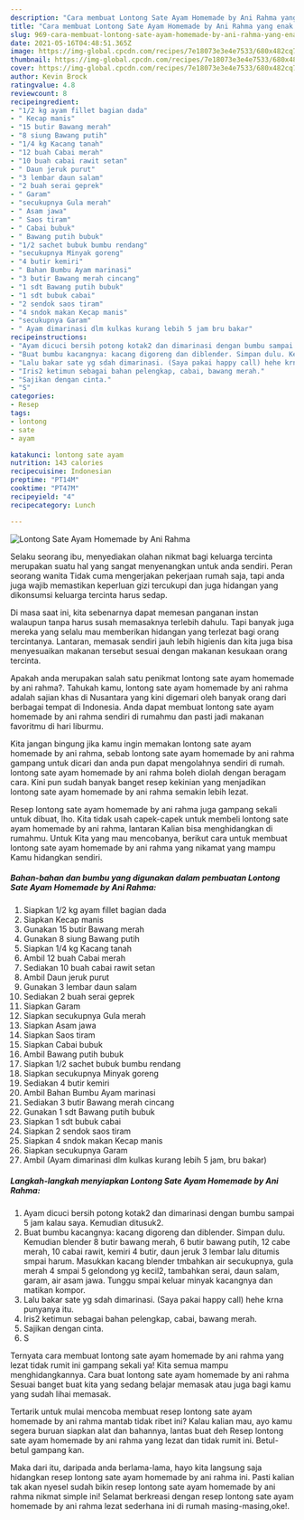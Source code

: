 ```yaml
---
description: "Cara membuat Lontong Sate Ayam Homemade by Ani Rahma yang enak dan Mudah Dibuat"
title: "Cara membuat Lontong Sate Ayam Homemade by Ani Rahma yang enak dan Mudah Dibuat"
slug: 969-cara-membuat-lontong-sate-ayam-homemade-by-ani-rahma-yang-enak-dan-mudah-dibuat
date: 2021-05-16T04:48:51.365Z
image: https://img-global.cpcdn.com/recipes/7e18073e3e4e7533/680x482cq70/lontong-sate-ayam-homemade-by-ani-rahma-foto-resep-utama.jpg
thumbnail: https://img-global.cpcdn.com/recipes/7e18073e3e4e7533/680x482cq70/lontong-sate-ayam-homemade-by-ani-rahma-foto-resep-utama.jpg
cover: https://img-global.cpcdn.com/recipes/7e18073e3e4e7533/680x482cq70/lontong-sate-ayam-homemade-by-ani-rahma-foto-resep-utama.jpg
author: Kevin Brock
ratingvalue: 4.8
reviewcount: 8
recipeingredient:
- "1/2 kg ayam fillet bagian dada"
- " Kecap manis"
- "15 butir Bawang merah"
- "8 siung Bawang putih"
- "1/4 kg Kacang tanah"
- "12 buah Cabai merah"
- "10 buah cabai rawit setan"
- " Daun jeruk purut"
- "3 lembar daun salam"
- "2 buah serai geprek"
- " Garam"
- "secukupnya Gula merah"
- " Asam jawa"
- " Saos tiram"
- " Cabai bubuk"
- " Bawang putih bubuk"
- "1/2 sachet bubuk bumbu rendang"
- "secukupnya Minyak goreng"
- "4 butir kemiri"
- " Bahan Bumbu Ayam marinasi"
- "3 butir Bawang merah cincang"
- "1 sdt Bawang putih bubuk"
- "1 sdt bubuk cabai"
- "2 sendok saos tiram"
- "4 sndok makan Kecap manis"
- "secukupnya Garam"
- " Ayam dimarinasi dlm kulkas kurang lebih 5 jam bru bakar"
recipeinstructions:
- "Ayam dicuci bersih potong kotak2 dan dimarinasi dengan bumbu sampai 5 jam kalau saya. Kemudian ditusuk2."
- "Buat bumbu kacangnya: kacang digoreng dan diblender. Simpan dulu. Kemudian blender 8 butir bawang merah, 6 butir bawang putih, 12 cabe merah, 10 cabai rawit, kemiri 4 butir, daun jeruk 3 lembar lalu ditumis smpai harum. Masukkan kacang blender tmbahkan air secukupnya, gula merah 4 smpai 5 gelondong yg kecil2, tambahkan serai, daun salam, garam, air asam jawa. Tunggu smpai keluar minyak kacangnya dan matikan kompor."
- "Lalu bakar sate yg sdah dimarinasi. (Saya pakai happy call) hehe krna punyanya itu."
- "Iris2 ketimun sebagai bahan pelengkap, cabai, bawang merah."
- "Sajikan dengan cinta."
- "S"
categories:
- Resep
tags:
- lontong
- sate
- ayam

katakunci: lontong sate ayam 
nutrition: 143 calories
recipecuisine: Indonesian
preptime: "PT14M"
cooktime: "PT47M"
recipeyield: "4"
recipecategory: Lunch

---
```



![Lontong Sate Ayam Homemade by Ani Rahma](https://img-global.cpcdn.com/recipes/7e18073e3e4e7533/680x482cq70/lontong-sate-ayam-homemade-by-ani-rahma-foto-resep-utama.jpg)

Selaku seorang ibu, menyediakan olahan nikmat bagi keluarga tercinta merupakan suatu hal yang sangat menyenangkan untuk anda sendiri. Peran seorang  wanita Tidak cuma mengerjakan pekerjaan rumah saja, tapi anda juga wajib memastikan keperluan gizi tercukupi dan juga hidangan yang dikonsumsi keluarga tercinta harus sedap.

Di masa  saat ini, kita sebenarnya dapat memesan panganan instan walaupun tanpa harus susah memasaknya terlebih dahulu. Tapi banyak juga mereka yang selalu mau memberikan hidangan yang terlezat bagi orang tercintanya. Lantaran, memasak sendiri jauh lebih higienis dan kita juga bisa menyesuaikan makanan tersebut sesuai dengan makanan kesukaan orang tercinta. 



Apakah anda merupakan salah satu penikmat lontong sate ayam homemade by ani rahma?. Tahukah kamu, lontong sate ayam homemade by ani rahma adalah sajian khas di Nusantara yang kini digemari oleh banyak orang dari berbagai tempat di Indonesia. Anda dapat membuat lontong sate ayam homemade by ani rahma sendiri di rumahmu dan pasti jadi makanan favoritmu di hari liburmu.

Kita jangan bingung jika kamu ingin memakan lontong sate ayam homemade by ani rahma, sebab lontong sate ayam homemade by ani rahma gampang untuk dicari dan anda pun dapat mengolahnya sendiri di rumah. lontong sate ayam homemade by ani rahma boleh diolah dengan beragam cara. Kini pun sudah banyak banget resep kekinian yang menjadikan lontong sate ayam homemade by ani rahma semakin lebih lezat.

Resep lontong sate ayam homemade by ani rahma juga gampang sekali untuk dibuat, lho. Kita tidak usah capek-capek untuk membeli lontong sate ayam homemade by ani rahma, lantaran Kalian bisa menghidangkan di rumahmu. Untuk Kita yang mau mencobanya, berikut cara untuk membuat lontong sate ayam homemade by ani rahma yang nikamat yang mampu Kamu hidangkan sendiri.

<!--inarticleads1-->

##### Bahan-bahan dan bumbu yang digunakan dalam pembuatan Lontong Sate Ayam Homemade by Ani Rahma:

1. Siapkan 1/2 kg ayam fillet bagian dada
1. Siapkan  Kecap manis
1. Gunakan 15 butir Bawang merah
1. Gunakan 8 siung Bawang putih
1. Siapkan 1/4 kg Kacang tanah
1. Ambil 12 buah Cabai merah
1. Sediakan 10 buah cabai rawit setan
1. Ambil  Daun jeruk purut
1. Gunakan 3 lembar daun salam
1. Sediakan 2 buah serai geprek
1. Siapkan  Garam
1. Siapkan secukupnya Gula merah
1. Siapkan  Asam jawa
1. Siapkan  Saos tiram
1. Siapkan  Cabai bubuk
1. Ambil  Bawang putih bubuk
1. Siapkan 1/2 sachet bubuk bumbu rendang
1. Siapkan secukupnya Minyak goreng
1. Sediakan 4 butir kemiri
1. Ambil  Bahan Bumbu Ayam marinasi
1. Sediakan 3 butir Bawang merah cincang
1. Gunakan 1 sdt Bawang putih bubuk
1. Siapkan 1 sdt bubuk cabai
1. Siapkan 2 sendok saos tiram
1. Siapkan 4 sndok makan Kecap manis
1. Siapkan secukupnya Garam
1. Ambil  (Ayam dimarinasi dlm kulkas kurang lebih 5 jam, bru bakar)




<!--inarticleads2-->

##### Langkah-langkah menyiapkan Lontong Sate Ayam Homemade by Ani Rahma:

1. Ayam dicuci bersih potong kotak2 dan dimarinasi dengan bumbu sampai 5 jam kalau saya. Kemudian ditusuk2.
1. Buat bumbu kacangnya: kacang digoreng dan diblender. Simpan dulu. Kemudian blender 8 butir bawang merah, 6 butir bawang putih, 12 cabe merah, 10 cabai rawit, kemiri 4 butir, daun jeruk 3 lembar lalu ditumis smpai harum. Masukkan kacang blender tmbahkan air secukupnya, gula merah 4 smpai 5 gelondong yg kecil2, tambahkan serai, daun salam, garam, air asam jawa. Tunggu smpai keluar minyak kacangnya dan matikan kompor.
1. Lalu bakar sate yg sdah dimarinasi. (Saya pakai happy call) hehe krna punyanya itu.
1. Iris2 ketimun sebagai bahan pelengkap, cabai, bawang merah.
1. Sajikan dengan cinta.
1. S




Ternyata cara membuat lontong sate ayam homemade by ani rahma yang lezat tidak rumit ini gampang sekali ya! Kita semua mampu menghidangkannya. Cara buat lontong sate ayam homemade by ani rahma Sesuai banget buat kita yang sedang belajar memasak atau juga bagi kamu yang sudah lihai memasak.

Tertarik untuk mulai mencoba membuat resep lontong sate ayam homemade by ani rahma mantab tidak ribet ini? Kalau kalian mau, ayo kamu segera buruan siapkan alat dan bahannya, lantas buat deh Resep lontong sate ayam homemade by ani rahma yang lezat dan tidak rumit ini. Betul-betul gampang kan. 

Maka dari itu, daripada anda berlama-lama, hayo kita langsung saja hidangkan resep lontong sate ayam homemade by ani rahma ini. Pasti kalian tak akan nyesel sudah bikin resep lontong sate ayam homemade by ani rahma nikmat simple ini! Selamat berkreasi dengan resep lontong sate ayam homemade by ani rahma lezat sederhana ini di rumah masing-masing,oke!.

